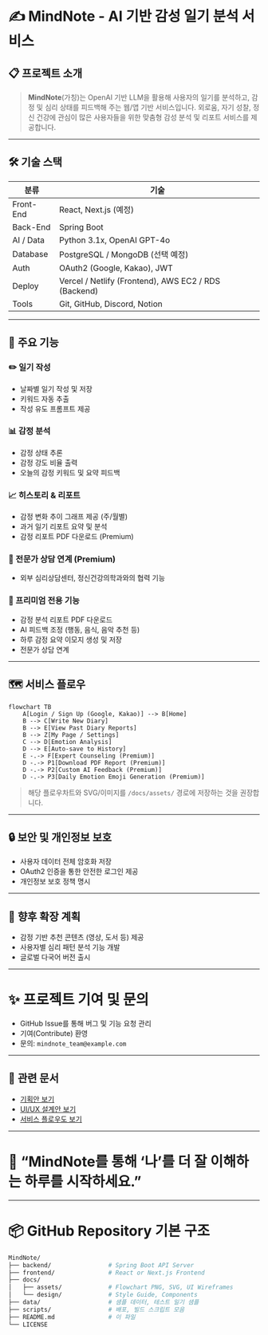# ✍️ MindNote - AI 기반 감성 일기 분석 서비스

## 📋 프로젝트 소개
> **MindNote**(가칭)는 OpenAI 기반 LLM을 활용해 사용자의 일기를 분석하고, 감정 및 심리 상태를 피드백해 주는 웹/앱 기반 서비스입니다.
> 외로움, 자기 성찰, 정신 건강에 관심이 많은 사용자들을 위한 맞춤형 감성 분석 및 리포트 서비스를 제공합니다.

---

## 🛠️ 기술 스택

| 분류        | 기술                                           |
|------------|-----------------------------------------------|
| Front-End  | React, Next.js (예정)                          |
| Back-End   | Spring Boot                                   |
| AI / Data  | Python 3.1x, OpenAI GPT-4o                     |
| Database   | PostgreSQL / MongoDB (선택 예정)               |
| Auth       | OAuth2 (Google, Kakao), JWT                   |
| Deploy     | Vercel / Netlify (Frontend), AWS EC2 / RDS (Backend) |
| Tools      | Git, GitHub, Discord, Notion                  |

---

## 🌟 주요 기능

### ✏️ 일기 작성
- 날짜별 일기 작성 및 저장
- 키워드 자동 추출
- 작성 유도 프롬프트 제공

### 📊 감정 분석
- 감정 상태 추론
- 감정 강도 비율 출력
- 오늘의 감정 키워드 및 요약 피드백

### 📈 히스토리 & 리포트
- 감정 변화 추이 그래프 제공 (주/월별)
- 과거 일기 리포트 요약 및 분석
- 감정 리포트 PDF 다운로드 (Premium)

### 🤝 전문가 상담 연계 (Premium)
- 외부 심리상담센터, 정신건강의학과와의 협력 기능

### 🌟 프리미엄 전용 기능
- 감정 분석 리포트 PDF 다운로드
- AI 피드백 조정 (행동, 음식, 음악 추천 등)
- 하루 감정 요약 이모지 생성 및 저장
- 전문가 상담 연계

---

## 🗺️ 서비스 플로우

```mermaid
flowchart TB
    A[Login / Sign Up (Google, Kakao)] --> B[Home]
    B --> C[Write New Diary]
    B --> E[View Past Diary Reports]
    B --> Z[My Page / Settings]
    C --> D[Emotion Analysis]
    D --> E[Auto-save to History]
    E -.-> F[Expert Counseling (Premium)]
    D -.-> P1[Download PDF Report (Premium)]
    D -.-> P2[Custom AI Feedback (Premium)]
    D -.-> P3[Daily Emotion Emoji Generation (Premium)]
```

> 해당 플로우차트와 SVG/이미지를 `/docs/assets/` 경로에 저장하는 것을 권장합니다.

---

## 🔒 보안 및 개인정보 보호
- 사용자 데이터 전체 암호화 저장
- OAuth2 인증을 통한 안전한 로그인 제공
- 개인정보 보호 정책 명시

---

## 📄 향후 확장 계획
- 감정 기반 추천 콘텐츠 (영상, 도서 등) 제공
- 사용자별 심리 패턴 분석 기능 개발
- 글로벌 다국어 버전 출시

---

# ✨ 프로젝트 기여 및 문의
- GitHub Issue를 통해 버그 및 기능 요청 관리
- 기여(Contribute) 환영
- 문의: `mindnote_team@example.com`

---

## 🔗 관련 문서
- [기획안 보기](#)
- [UI/UX 설계안 보기](#)
- [서비스 플로우도 보기](#)

---

# 📌 “MindNote를 통해 ‘나’를 더 잘 이해하는 하루를 시작하세요.”

---

# 📦 GitHub Repository 기본 구조

```bash
MindNote/
├── backend/                # Spring Boot API Server
├── frontend/               # React or Next.js Frontend
├── docs/
│   ├── assets/             # Flowchart PNG, SVG, UI Wireframes
│   └── design/             # Style Guide, Components
├── data/                   # 샘플 데이터, 테스트 일기 샘플
├── scripts/                # 배포, 빌드 스크립트 모음
├── README.md               # 이 파일
└── LICENSE
```
